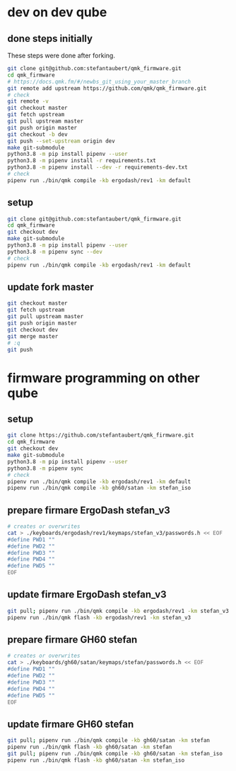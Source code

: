 # dev on dev qube

## done steps initially

These steps were done after forking.

```sh
git clone git@github.com:stefantaubert/qmk_firmware.git
cd qmk_firmware
# https://docs.qmk.fm/#/newbs_git_using_your_master_branch
git remote add upstream https://github.com/qmk/qmk_firmware.git
# check
git remote -v
git checkout master
git fetch upstream
git pull upstream master
git push origin master
git checkout -b dev
git push --set-upstream origin dev
make git-submodule
python3.8 -m pip install pipenv --user
python3.8 -m pipenv install -r requirements.txt
python3.8 -m pipenv install --dev -r requirements-dev.txt
# check
pipenv run ./bin/qmk compile -kb ergodash/rev1 -km default
```

## setup

```sh
git clone git@github.com:stefantaubert/qmk_firmware.git
cd qmk_firmware
git checkout dev
make git-submodule
python3.8 -m pip install pipenv --user
python3.8 -m pipenv sync --dev
# check
pipenv run ./bin/qmk compile -kb ergodash/rev1 -km default
```

## update fork master

```sh
git checkout master
git fetch upstream
git pull upstream master
git push origin master
git checkout dev
git merge master
# :q
git push
```

# firmware programming on other qube

## setup

```sh
git clone https://github.com/stefantaubert/qmk_firmware.git
cd qmk_firmware
git checkout dev
make git-submodule
python3.8 -m pip install pipenv --user
python3.8 -m pipenv sync
# check
pipenv run ./bin/qmk compile -kb ergodash/rev1 -km default
pipenv run ./bin/qmk compile -kb gh60/satan -km stefan_iso
```

## prepare firmare ErgoDash stefan_v3

```sh
# creates or overwrites
cat > ./keyboards/ergodash/rev1/keymaps/stefan_v3/passwords.h << EOF
#define PWD1 ""
#define PWD2 ""
#define PWD3 ""
#define PWD4 ""
#define PWD5 ""
EOF
```

## update firmare ErgoDash stefan_v3

```sh
git pull; pipenv run ./bin/qmk compile -kb ergodash/rev1 -km stefan_v3
pipenv run ./bin/qmk flash -kb ergodash/rev1 -km stefan_v3
```

## prepare firmare GH60 stefan

```sh
# creates or overwrites
cat > ./keyboards/gh60/satan/keymaps/stefan/passwords.h << EOF
#define PWD1 ""
#define PWD2 ""
#define PWD3 ""
#define PWD4 ""
#define PWD5 ""
EOF
```

## update firmare GH60 stefan

```sh
git pull; pipenv run ./bin/qmk compile -kb gh60/satan -km stefan
pipenv run ./bin/qmk flash -kb gh60/satan -km stefan
git pull; pipenv run ./bin/qmk compile -kb gh60/satan -km stefan_iso
pipenv run ./bin/qmk flash -kb gh60/satan -km stefan_iso
```
